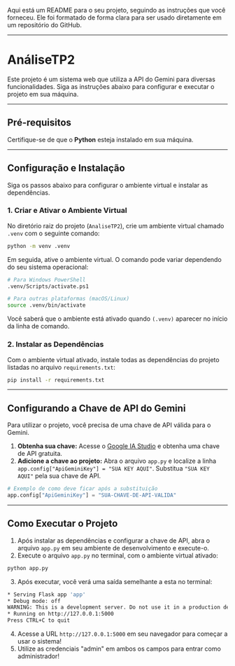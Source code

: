 Aqui está um README para o seu projeto, seguindo as instruções que você forneceu. Ele foi formatado de forma clara para ser usado diretamente em um repositório do GitHub.

-----

# AnáliseTP2

Este projeto é um sistema web que utiliza a API do Gemini para diversas funcionalidades. Siga as instruções abaixo para configurar e executar o projeto em sua máquina.

-----

## Pré-requisitos

Certifique-se de que o **Python** esteja instalado em sua máquina.

-----

## Configuração e Instalação

Siga os passos abaixo para configurar o ambiente virtual e instalar as dependências.

### 1\. Criar e Ativar o Ambiente Virtual

No diretório raiz do projeto (`AnaliseTP2`), crie um ambiente virtual chamado `.venv` com o seguinte comando:

```bash
python -m venv .venv
```

Em seguida, ative o ambiente virtual. O comando pode variar dependendo do seu sistema operacional:

```bash
# Para Windows PowerShell
.venv/Scripts/activate.ps1

# Para outras plataformas (macOS/Linux)
source .venv/bin/activate
```

Você saberá que o ambiente está ativado quando `(.venv)` aparecer no início da linha de comando.

### 2\. Instalar as Dependências

Com o ambiente virtual ativado, instale todas as dependências do projeto listadas no arquivo `requirements.txt`:

```bash
pip install -r requirements.txt
```

-----

## Configurando a Chave de API do Gemini

Para utilizar o projeto, você precisa de uma chave de API válida para o Gemini.

1.  **Obtenha sua chave:** Acesse o [Google IA Studio](https://aistudio.google.com/) e obtenha uma chave de API gratuita.
2.  **Adicione a chave ao projeto:** Abra o arquivo `app.py` e localize a linha `app.config["ApiGeminiKey"] = "SUA KEY AQUI"`. Substitua `"SUA KEY AQUI"` pela sua chave de API.

<!-- end list -->

```python
# Exemplo de como deve ficar após a substituição
app.config["ApiGeminiKey"] = "SUA-CHAVE-DE-API-VALIDA"
```

-----

## Como Executar o Projeto

1.  Após instalar as dependências e configurar a chave de API, abra o arquivo `app.py` em seu ambiente de desenvolvimento e execute-o.
2.  Execute o arquivo `app.py` no terminal, com o ambiente virtual ativado:

<!-- end list -->

```bash
python app.py
```

3.  Após executar, você verá uma saída semelhante a esta no terminal:

<!-- end list -->

```bash
* Serving Flask app 'app'
* Debug mode: off
WARNING: This is a development server. Do not use it in a production deployment. Use a production WSGI server instead.
* Running on http://127.0.0.1:5000
Press CTRL+C to quit
```

4.  Acesse a URL `http://127.0.0.1:5000` em seu navegador para começar a usar o sistema\!
5.  Utilize as credenciais "admin" em ambos os campos para entrar como administrador\!